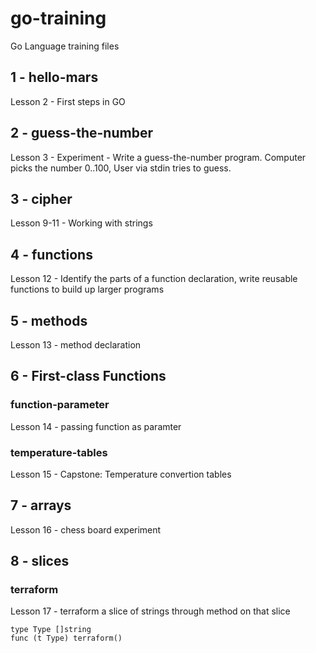 # go-training

Go Language training files

## 1 - hello-mars

Lesson 2 - First steps in GO

## 2 - guess-the-number

Lesson 3 - Experiment - Write a guess-the-number program. Computer picks the number 0..100, User via stdin tries to guess.

## 3 - cipher

Lesson 9-11 - Working with strings

## 4 - functions

Lesson 12 - Identify the parts of a function declaration, write reusable functions to build up larger programs

## 5 - methods

Lesson 13 - method declaration

## 6 - First-class Functions

### function-parameter
Lesson 14 - passing function as paramter

### temperature-tables
Lesson 15 - Capstone: Temperature convertion tables

## 7 - arrays
Lesson 16 - chess board experiment

## 8 - slices
### terraform
Lesson 17 - terraform a slice of strings through method on that slice 
```
type Type []string
func (t Type) terraform()
```
